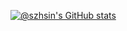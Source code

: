 [![@szhsin's GitHub stats](https://github-readme-stats.vercel.app/api?username=szhsin&hide=prs,issues,contribs&show=prs_merged&show_icons=true&theme=transparent&include_all_commits=false&number_format=long)](https://github.com/anuraghazra/github-readme-stats?tab=readme-ov-file#github-stats-card)
